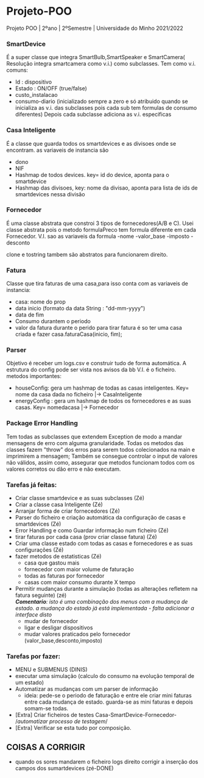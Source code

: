 # Projeto-POO
Projeto POO | 2ºano | 2ºSemestre | Universidade do Minho 2021/2022

 
### SmartDevice
É a super classe que integra SmartBulb,SmartSpeaker e SmartCamera( Resolução integra smartcamera como v.i.) como subclasses.
Tem como v.i. comuns:
- Id : dispositivo
- Estado : ON/OFF (true/false)
- custo_instalacao
- consumo-diario (inicializado sempre a zero e só atribuido quando se inicializa as v.i. das subclasses pois cada sub tem formulas de consumo diferentes)
Depois cada subclasse adiciona as v.i. especificas


### Casa Inteligente
É a classe que guarda todos os smartdevices e as divisoes onde se encontram. as variaveis de instancia são
- dono
- NIF
- Hashmap de todos devices. key= id do device, aponta para o smartdevice
- Hashmap das divisoes, key: nome da divisao, aponta para lista de ids de smartdevices nessa divisão

### Fornecedor 
É uma classe abstrata que constroi 3 tipos de fornecedores(A/B e C). Usei classe abstrata pois o metodo formulaPreco tem formula diferente em cada Fornecedor.
V.I. sao as variaveis da formula
-nome
-valor_base
-imposto
-desconto

clone e tostring tambem são abstratos para funcionarem direito.

### Fatura 
Classe que tira faturas de uma casa,para isso conta com as variaveis de instancia:
- casa: nome do prop
- data inicio (formato da data String : "dd-mm-yyyy")
- data de fim
- Consumo durantem o periodo
- valor da fatura durante o perido
para tirar fatura é so ter uma casa criada e fazer casa.faturaCasa(inicio, fim);


### Parser
Objetivo é receber um logs.csv e construir tudo de forma automática. A estrutura do config pode ser vista nos avisos da bb
V.I. é o ficheiro.
metodos importantes:
 - houseConfig: gera um hashmap de todas as casas inteligentes. Key= nome da casa dada no ficheiro |-> CasaInteligente
 - energyConfig : gera um hashmap de todos os fornecedores e as suas casas. Key= nomedacasa |->  Fornecedor

### Package Error Handling 
Tem todas as subclasses que extendem Exception de modo a mandar mensagens de erro com alguma granularidade.
Todas os metodos das classes fazem "throw" dos erros para serem todos colecionados na main e imprimirem a mensagem;
Também se consegue controlar o input de valores não válidos, assim como, assegurar que metodos funcionam todos com os valores corretos ou dão erro e não executam. 


### Tarefas já feitas:
- Criar classe smartdevice e as suas subclasses (Zé)
- Criar a classe casa Inteligente (Zé)
- Arranjar forma de criar fornecedores (Zé)
- Parser do ficheiro e criação automática da configuração de casas e smartdevices (Zé)
- Error Handling e como Guardar informação num ficheiro (Zé)
- tirar faturas por cada casa (prov criar classe fatura) (Zé)
- Criar uma classe estado com todas as casas e fornecedores e as suas configurações (Zé)
- fazer metodos de estatisticas (Zé)
  - casa que gastou mais
  - fornecedor com maior volume de faturação
  - todas as faturas por fornecedor
  - casas com maior consumo durante X tempo
- Permitir mudanças durante a simulação (todas as alterações refletem na fatura seguinte) (zé)\
  *__Comentario__: isto é uma combinação dos menus com a mudança de estado. a mudança do estado já está implementada - falta adicionar a interface disto*
  - mudar de fornecedor
  - ligar e desligar dispositivos
  - mudar valores praticados pelo fornecedor (valor_base,desconto,imposto)
 
### Tarefas por fazer:
- MENU e SUBMENUS (DINIS)
- executar uma simulação (calculo do consumo na evolução temporal de um estado)
- Automatizar as mudanças com um parser de informação
  - ideia: pede-se o periodo de faturação e entre ele criar mini faturas entre cada mudança de estado. guarda-se as mini faturas e depois somam-se todas.
- [Extra] Criar ficheiros de testes Casa-SmartDevice-Fornecedor- /*automatizar processo de testagem*/
- [Extra] Verificar se esta tudo por composição. 

## COISAS A CORRIGIR
- quando os sores mandarem o ficheiro logs direito corrigir a inserção dos campos dos sumartdevices (zé-DONE)
